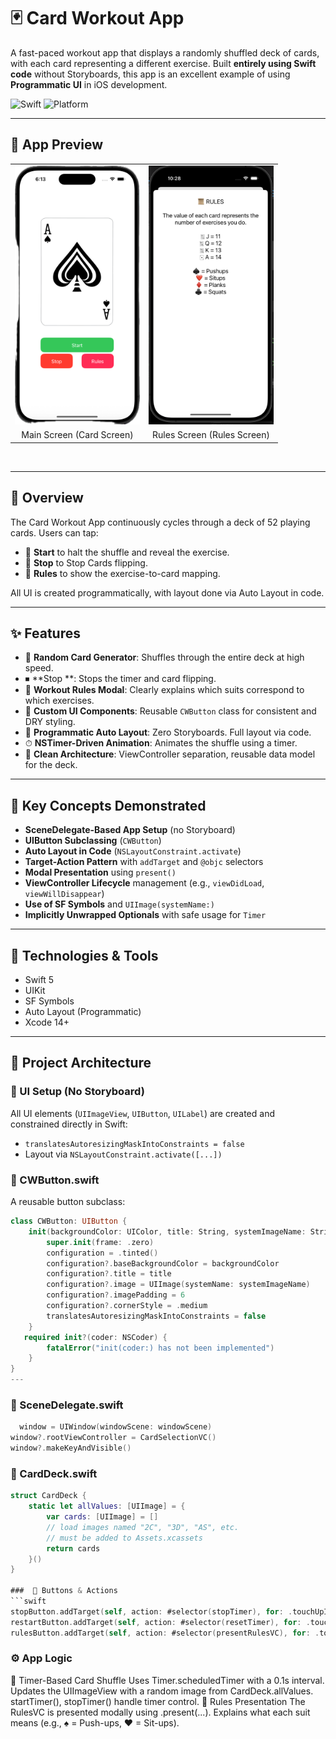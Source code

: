 # 🃏 Card Workout App 

A fast-paced workout app that displays a randomly shuffled deck of cards, with each card representing a different exercise. Built **entirely using Swift code** without Storyboards, this app is an excellent example of using **Programmatic UI** in iOS development.

![Swift](https://img.shields.io/badge/Swift-5.0-orange.svg)
![Platform](https://img.shields.io/badge/platform-iOS-lightgrey.svg)

---

## 📸 App Preview

<table>
  <tr>
    <td><img src="assets/image.png" alt="Main Screen " width="200"/></td>
    <td>   <img src="assets/image1.png" alt="Rules Screen " width="200"/></td>
  </tr>
  <tr>
    <td align="center">Main Screen (Card Screen)</td>
     <td align="center">Rules Screen  (Rules Screen)</td>
  </tr>
</table>

<br/>


---

## 📱 Overview

The Card Workout App continuously cycles through a deck of 52 playing cards. Users can tap:

- 🛑 **Start** to halt the shuffle and reveal the exercise.
- 🔄 **Stop** to Stop Cards flipping.
- 📜 **Rules** to show the exercise-to-card mapping.

All UI is created programmatically, with layout done via Auto Layout in code.

---

## ✨ Features

- 🎴 **Random Card Generator**: Shuffles through the entire deck at high speed.
- ⏹ **Stop **: Stops the timer and card flipping.
- 📖 **Workout Rules Modal**: Clearly explains which suits correspond to which exercises.
- 🔁 **Custom UI Components**: Reusable `CWButton` class for consistent and DRY styling.
- 🧱 **Programmatic Auto Layout**: Zero Storyboards. Full layout via code.
- ⏱ **NSTimer-Driven Animation**: Animates the shuffle using a timer.
- 🧠 **Clean Architecture**: ViewController separation, reusable data model for the deck.

---

## 🧠 Key Concepts Demonstrated

- **SceneDelegate-Based App Setup** (no Storyboard)
- **UIButton Subclassing** (`CWButton`)
- **Auto Layout in Code** (`NSLayoutConstraint.activate`)
- **Target-Action Pattern** with `addTarget` and `@objc` selectors
- **Modal Presentation** using `present()`
- **ViewController Lifecycle** management (e.g., `viewDidLoad`, `viewWillDisappear`)
- **Use of SF Symbols** and `UIImage(systemName:)`
- **Implicitly Unwrapped Optionals** with safe usage for `Timer`

---

## 🧰 Technologies & Tools

- Swift 5
- UIKit
- SF Symbols
- Auto Layout (Programmatic)
- Xcode 14+

---

## 🧱 Project Architecture

### 🔹 UI Setup (No Storyboard)

All UI elements (`UIImageView`, `UIButton`, `UILabel`) are created and constrained directly in Swift:

- `translatesAutoresizingMaskIntoConstraints = false`
- Layout via `NSLayoutConstraint.activate([...])`

### 🔹 CWButton.swift

A reusable button subclass:
```swift
class CWButton: UIButton {
    init(backgroundColor: UIColor, title: String, systemImageName: String) {
        super.init(frame: .zero)
        configuration = .tinted()
        configuration?.baseBackgroundColor = backgroundColor
        configuration?.title = title
        configuration?.image = UIImage(systemName: systemImageName)
        configuration?.imagePadding = 6
        configuration?.cornerStyle = .medium
        translatesAutoresizingMaskIntoConstraints = false
    }
   required init?(coder: NSCoder) {
        fatalError("init(coder:) has not been implemented")
    }
}
---
```
### 🔹 SceneDelegate.swift
```swift
  window = UIWindow(windowScene: windowScene)
window?.rootViewController = CardSelectionVC()
window?.makeKeyAndVisible()

```
###  🔹 CardDeck.swift
```swift
struct CardDeck {
    static let allValues: [UIImage] = {
        var cards: [UIImage] = []
        // load images named "2C", "3D", "AS", etc.
        // must be added to Assets.xcassets
        return cards
    }()
}

###  🧩 Buttons & Actions
```swift
stopButton.addTarget(self, action: #selector(stopTimer), for: .touchUpInside)
restartButton.addTarget(self, action: #selector(resetTimer), for: .touchUpInside)
rulesButton.addTarget(self, action: #selector(presentRulesVC), for: .touchUpInside)

```
### ⚙️ App Logic

🔁 Timer-Based Card Shuffle
Uses Timer.scheduledTimer with a 0.1s interval.
Updates the UIImageView with a random image from CardDeck.allValues.
startTimer(), stopTimer()  handle timer control.
🧾 Rules Presentation
The RulesVC is presented modally using .present(...).
Explains what each suit means (e.g., ♠ = Push-ups, ♥ = Sit-ups).





 
